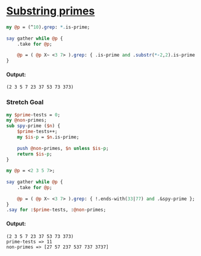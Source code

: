 [1]: https://rosettacode.org/wiki/Substring_primes

# [Substring primes][1]

```perl
my @p = (^10).grep: *.is-prime;
 
say gather while @p {
    .take for @p;
 
    @p = ( @p X~ <3 7> ).grep: { .is-prime and .substr(*-2,2).is-prime }
}
```

#### Output:
```
(2 3 5 7 23 37 53 73 373)
```


### Stretch Goal

```perl
my $prime-tests = 0;
my @non-primes;
sub spy-prime ($n) {
    $prime-tests++;
    my $is-p = $n.is-prime;
 
    push @non-primes, $n unless $is-p;
    return $is-p;
}
 
my @p = <2 3 5 7>;
 
say gather while @p {
    .take for @p;
 
    @p = ( @p X~ <3 7> ).grep: { !.ends-with(33|77) and .&spy-prime };
}
.say for :$prime-tests, :@non-primes;
```

#### Output:
```
(2 3 5 7 23 37 53 73 373)
prime-tests => 11
non-primes => [27 57 237 537 737 3737]
```
